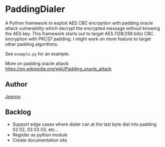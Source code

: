 # PaddingDialer
A Python framework to exploit AES CBC encrpytion with padding oracle attack vulnerability which decrypt the encrypted message without knowing the AES key.
This framework starts out to target AES (128/256 bits) CBC encryption with PKCS7 padding. I might work on more feature to target other padding algorithms.

See `example.py` for an example.

More on padding oracle attack:
https://en.wikipedia.org/wiki/Padding_oracle_attack

## Author
[Jeanno](https://jeanno.github.io/)

## Backlog
- Support edge cases where dialer can at the last byte dial into padding 02 02, 03 03 03, etc...
- Register as python module
- Create documentation site

